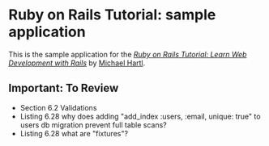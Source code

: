 # Ruby on Rails Tutorial: sample application
This is the sample application for the
[*Ruby on Rails Tutorial:
Learn Web Development with Rails*](http://www.railstutorial.org/)
by [Michael Hartl](http://www.michaelhartl.com/).


## Important: To Review
* Section 6.2 Validations
* Listing 6.28 why does adding "add_index :users, :email, unique: true" to users db migration prevent full table scans?
* Listing 6.28 what are "fixtures"?
